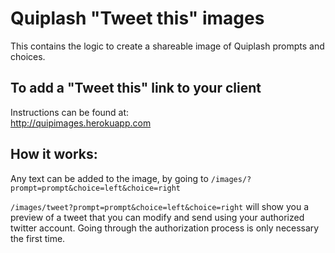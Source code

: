 Quiplash "Tweet this" images
============================

This contains the logic to create a shareable image of Quiplash prompts and choices.

## To add a "Tweet this" link to your client

Instructions can be found at:  
http://quipimages.herokuapp.com


## How it works:

Any text can be added to the image, by going to `/images/?prompt=prompt&choice=left&choice=right`

`/images/tweet?prompt=prompt&choice=left&choice=right` will show you a preview of a tweet that you can modify and send using your authorized twitter account.
Going through the authorization process is only necessary the first time.
